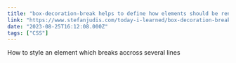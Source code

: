 ```yaml
---
title: "box-decoration-break helps to define how elements should be rendered across lines"
link: "https://www.stefanjudis.com/today-i-learned/box-decoration-break-helps-to-define-how-elements-should-be-rendered-across/"
date: "2023-08-25T16:12:08.000Z"
tags: ["CSS"]
---
```


How to style an element which breaks accross several lines
